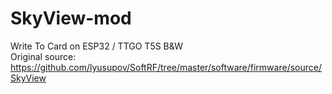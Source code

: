 # SkyView-mod
Write To Card on ESP32 / TTGO T5S B&amp;W
<br>
Original source: https://github.com/lyusupov/SoftRF/tree/master/software/firmware/source/SkyView

